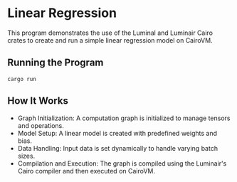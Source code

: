 # Linear Regression

This program demonstrates the use of the Luminal and Luminair Cairo crates to create and run a simple linear regression model on CairoVM.

## Running the Program
```shell
cargo run
```

## How It Works
- Graph Initialization: A computation graph is initialized to manage tensors and operations.
- Model Setup: A linear model is created with predefined weights and bias.
- Data Handling: Input data is set dynamically to handle varying batch sizes.
- Compilation and Execution: The graph is compiled using the Luminair's Cairo compiler and then executed on CairoVM.






